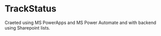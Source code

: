 # TrackStatus
Craeted using MS PowerApps and MS Power Automate and with backend using Sharepoint lists.
